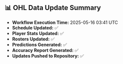 ## 📊 OHL Data Update Summary
- **Workflow Execution Time:** 2025-05-16 03:41 UTC
- **Schedule Updated:** ✅
- **Player Stats Updated:** ✅
- **Rosters Updated:** ✅
- **Predictions Generated:** ✅
- **Accuracy Report Generated:** ✅
- **Updates Pushed to Repository:** ✅
